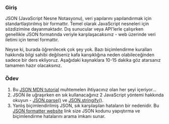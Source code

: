### Giriş

JSON (JavaScript Nesne Notasyonu), veri yapılarını yapılandırmak için standartlaştırılmış bir formattır. Temel olarak JavaScript nesneleri için sözdizimine dayanmaktadır. Dış sunucular veya API'lerle çalışırken genellikle JSON formatında veriyle karşılaşacaksınız - web üzerinde veri iletimi için temel formattır.

Neyse ki, burada öğrenilecek çok şey yok. Bazı biçimlendirme kuralları hakkında bilgi sahibi değilseniz kafa karışıklığına neden olabileceğinden sadece bir ders ekliyoruz. Aşağıdaki kaynaklara 10-15 dakika göz atarsanız tamamen hazır olacaksınız.

### Ödev

<div class="lesson-content__panel" markdown="1">

1. Bu [JSON MDN tutorial]( https://developer.mozilla.org/en-US/docs/Learn/JavaScript/Objects/JSON) muhtemelen ihtiyacınız olan her şeyi içeriyor...
2. JSON ile uğraşırken en sık kullanacağınız 2 JavaScript yöntemi hakkında okuyun - [JSON.parse()](https://www.w3schools.com/js/js_json_parse.asp) ve [JSON.stringify()](https://www.w3schools.com/js/js_json_stringify.asp).
3. Yanlış biçimlendirilmiş JSON, sık karşılaşılan hataların bir nedenidir. Bu [JSON formatter website](https://jsonformatter.curiousconcept.com/) link size JSON kodunu yapıştırma ve biçimlendirme hatalarını arama imkanı sunar.

</div>
